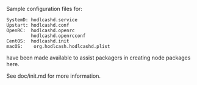 Sample configuration files for:
```
SystemD: hodlcashd.service
Upstart: hodlcashd.conf
OpenRC:  hodlcashd.openrc
         hodlcashd.openrcconf
CentOS:  hodlcashd.init
macOS:    org.hodlcash.hodlcashd.plist
```
have been made available to assist packagers in creating node packages here.

See doc/init.md for more information.
